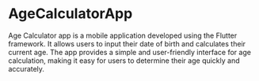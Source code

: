 # AgeCalculatorApp
Age Calculator app is a mobile application developed using the Flutter framework. It allows users to input their date of birth and calculates their current age. The app provides a simple and user-friendly interface for age calculation, making it easy for users to determine their age quickly and accurately.
